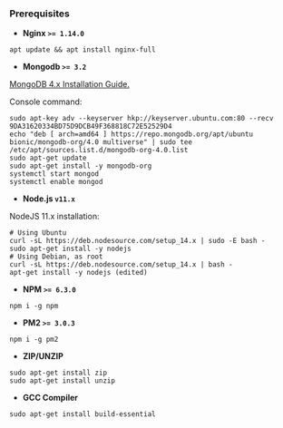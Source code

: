 ### Prerequisites

- **Nginx `>= 1.14.0`**

```shell
apt update && apt install nginx-full
```

- **Mongodb `>= 3.2`**

[MongoDB 4.x Installation Guide.](https://docs.mongodb.com/manual/tutorial/install-mongodb-on-ubuntu/)

Console command:

```
sudo apt-key adv --keyserver hkp://keyserver.ubuntu.com:80 --recv 9DA31620334BD75D9DCB49F368818C72E52529D4
echo "deb [ arch=amd64 ] https://repo.mongodb.org/apt/ubuntu bionic/mongodb-org/4.0 multiverse" | sudo tee /etc/apt/sources.list.d/mongodb-org-4.0.list
sudo apt-get update
sudo apt-get install -y mongodb-org
systemctl start mongod
systemctl enable mongod
```

- **Node.js `v11.x`**

NodeJS 11.x installation:

```shell
# Using Ubuntu
curl -sL https://deb.nodesource.com/setup_14.x | sudo -E bash -
sudo apt-get install -y nodejs
# Using Debian, as root
curl -sL https://deb.nodesource.com/setup_14.x | bash -
apt-get install -y nodejs (edited)
```

- **NPM `>= 6.3.0`**

```shell
npm i -g npm
```

- **PM2 `>= 3.0.3`**

```shell
npm i -g pm2
```

- **ZIP/UNZIP**

```shell
sudo apt-get install zip
sudo apt-get install unzip
```


- **GCC Compiler**

```shell
sudo apt-get install build-essential
```
